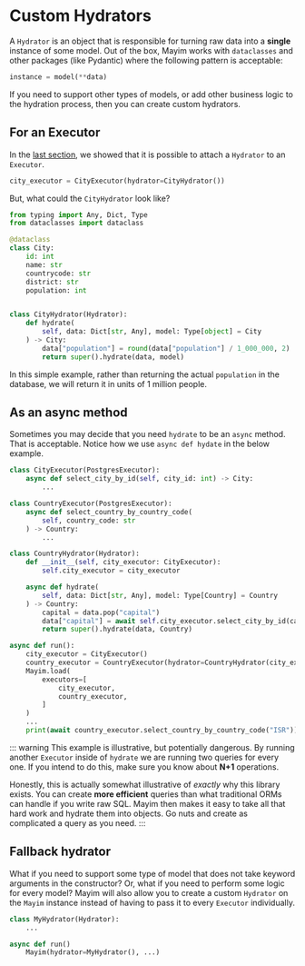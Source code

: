 # Custom Hydrators

A `Hydrator` is an object that is responsible for turning raw data into a **single** instance of some model. Out of the box, Mayim works with `dataclasses` and other packages (like Pydantic) where the following pattern is acceptable:

```python
instance = model(**data)
```

If you need to support other types of models, or add other business logic to the hydration process, then you can create custom hydrators.

## For an Executor

In the [last section](executors#custom-hydrators), we showed that it is possible to attach a `Hydrator` to an `Executor`.

```python
city_executor = CityExecutor(hydrator=CityHydrator())
```

But, what could the `CityHydrator` look like?

```python
from typing import Any, Dict, Type
from dataclasses import dataclass

@dataclass
class City:
    id: int
    name: str
    countrycode: str
    district: str
    population: int


class CityHydrator(Hydrator):
    def hydrate(
        self, data: Dict[str, Any], model: Type[object] = City
    ) -> City:
        data["population"] = round(data["population"] / 1_000_000, 2)
        return super().hydrate(data, model)
```

In this simple example, rather than returning the actual `population` in the database, we will return it in units of 1 million people.

## As an async method

Sometimes you may decide that you need `hydrate` to be an `async` method. That is acceptable. Notice how we use `async def hydate` in the below example.

```python
class CityExecutor(PostgresExecutor):
    async def select_city_by_id(self, city_id: int) -> City:
        ...

class CountryExecutor(PostgresExecutor):
    async def select_country_by_country_code(
        self, country_code: str
    ) -> Country:
        ...

class CountryHydrator(Hydrator):
    def __init__(self, city_executor: CityExecutor):
        self.city_executor = city_executor

    async def hydrate(
        self, data: Dict[str, Any], model: Type[Country] = Country
    ) -> Country:
        capital = data.pop("capital")
        data["capital"] = await self.city_executor.select_city_by_id(capital)
        return super().hydrate(data, Country)

async def run():
    city_executor = CityExecutor()
    country_executor = CountryExecutor(hydrator=CountryHydrator(city_executor))
    Mayim.load(
        executors=[
            city_executor,
            country_executor,
        ]
    )
    ...
    print(await country_executor.select_country_by_country_code("ISR"))
```

::: warning
This example is illustrative, but potentially dangerous. By running another `Executor` inside of `hydrate` we are running two queries for every one. If you intend to do this, make sure you know about **N+1** operations.

Honestly, this is actually somewhat illustrative of *exactly* why this library exists. You can create **more efficient** queries than what traditional ORMs can handle if you write raw SQL. Mayim then makes it easy to take all that hard work and hydrate them into objects. Go nuts and create as complicated a query as you need.
:::

## Fallback hydrator

What if you need to support some type of model that does not take keyword arguments in the constructor? Or, what if you need to perform some logic for every model? Mayim will also allow you to create a custom `Hydrator` on the `Mayim` instance instead of having to pass it to every `Executor` individually.

```python
class MyHydrator(Hydrator):
    ...

async def run()
    Mayim(hydrator=MyHydrator(), ...)
```

